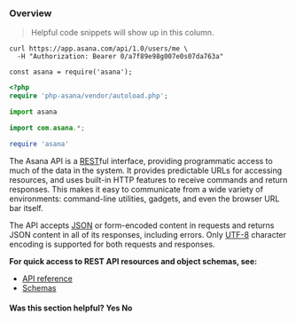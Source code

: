 <span></span>
<section class="full-section beta">
<section>

# Overview

> Helpful code snippets will show up in this column.

```shell
curl https://app.asana.com/api/1.0/users/me \
  -H "Authorization: Bearer 0/a7f89e98g007e0s07da763a"
```

```javascript--nodejs
const asana = require('asana');
```

```php
<?php
require 'php-asana/vendor/autoload.php';
```

```python
import asana
```

```java
import com.asana.*;
```

```ruby
require 'asana'
```

<span class="description">
The Asana API is a <a href="https://developer.mozilla.org/en-US/docs/Glossary/REST" target="_blank" rel="noopener noreferrer">REST</a>ful
interface, providing programmatic access to much of the data in the system. It provides predictable URLs for accessing
resources, and uses built-in HTTP features to receive commands and return responses. This makes it easy to communicate
from a wide variety of environments: command-line utilities, gadgets, and even the browser URL bar itself.
</span>

The API accepts <a href="http://json.org/" target="_blank" rel="noopener noreferrer">JSON</a> or form-encoded content in requests and returns
JSON content in all of its responses, including errors. Only
<a href="https://developer.mozilla.org/en-US/docs/Glossary/UTF-8" target="_blank" rel="noopener noreferrer">UTF-8</a> character encoding is
supported for both requests and responses.

**For quick access to REST API resources and object schemas, see:**

* [API reference](/docs/asana)
* [Schemas](/docs/schemas)

<div>
  <div class="docs-developer-satisfaction-content">
      <h4>Was this section helpful? <a class="positiveFeedback-DevSatisfaction" style="cursor:pointer;">Yes </a><a class="negativeFeedback-DevSatisfaction" style="cursor:pointer;">No</a></h4>
  </div>
</div>


</section>
